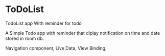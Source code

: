 # ToDoList
TodoList app With reminder for todo

A Simple Todo app with reminder that diplay notification on time and date stored in room db.

Navigation component, Live Data, View Binding, 

